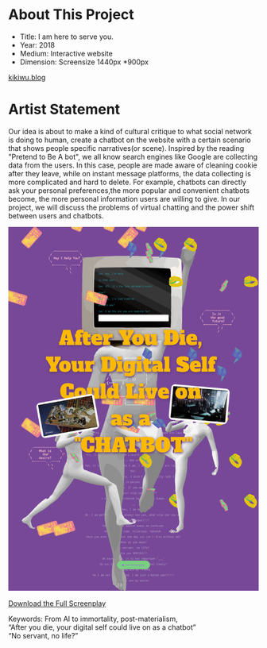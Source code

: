 # About This Project
- Title: I am here to serve you.
- Year: 2018
- Medium: Interactive website
- Dimension: Screensize 1440px *900px

[kikiwu.blog](http://kikiwu.blog/)

# Artist Statement
Our idea is about to make a kind of cultural critique to what social network is doing to human, create a chatbot on the website with a certain scenario that shows people specific narratives(or scene).
Inspired by the reading "Pretend to Be A bot", we all know search engines like Google are collecting data from the users. In this case, people are made aware of cleaning cookie after they leave, while on instant message platforms, the data collecting is more complicated and hard to delete. For example, chatbots can directly ask your personal preferences,the more popular and convenient chatbots become, the more personal information users are willing to give. In our project, we will discuss the problems of virtual chatting and the power shift between users and chatbots.

![screenshot](/screenshots/screenshot1.png)

[Download the Full Screenplay](https://drive.google.com/file/d/1RiZ9lcOW8hhINbpzCF2uRtw8yJ5NU2cS/view?usp=sharing)

Keywords: From AI to immortality, post-materialism, <br>
“After you die, your digital self could live on as a chatbot”<br>
“No servant, no life?”<br>

